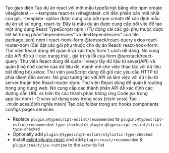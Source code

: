 Tạo giao diện 
Tạo dự án react với một mẫu typeScript bằng vite
npm create vite@latest -- --template react-ts (vite@latest: chỉ đến phiên bản mới nhất của gói, –template: option được cung cấp bởi npm create để xác định mẫu dự án sẽ sử dụng, react-ts: Đây là mẫu dự án được cung cấp bởi vite để tạo một ứng dụng React TypeScript)
npm i (Tự động cài các gói phụ thuộc được liệt kê trong phần"dependencies” và devDependencies" của file package.json)
npm i react-hook-form @tanstack/react-query axios react-router-dom (Cài đặt các gói phụ thuộc cho dự án React)
react-hook-form: Thư viện React dùng để quản lí và xác thực form 1 cách dễ dàng. Nó cung cấp API để xử lí các tranjg thái , giá trị và lỗi của form
@tanstack/react-query: Thư viện React dùng để quản lí vieejv lấy dữ liệu từ sever(API) và quản lí bộ nhớ cache của dữ liệu đó, mạnh mẽ cho việc thao tác với dữ liệu bất đồng bộ)
axios: Thư viện javaScript dùng để gửi các yêu cầu HTTP từ phía client đến server. Nó giúp tương tác với API và làm việc với dữ liệu từ server thuận tiện
React-router-dom: Thư viện React dùng để quán lí routing trong ứng dụng web. Nó cung cấp các thành phần API  để xác định các đường dẫn URL và hiển thị các thành phần tương ứng
Code jsx trong app.tsx 
npm i -D scss
sử dụng sass trong scss (style.scss)
Tạo _mixin.scss(định nghĩa mixin)
Tạo các folder trong src
hooks
components
configs
pages
services


- Replace `plugin:@typescript-eslint/recommended` to `plugin:@typescript-eslint/recommended-type-checked` or `plugin:@typescript-eslint/strict-type-checked`
- Optionally add `plugin:@typescript-eslint/stylistic-type-checked`
- Install [eslint-plugin-react](https://github.com/jsx-eslint/eslint-plugin-react) and add `plugin:react/recommended` & `plugin:react/jsx-runtime` to the `extends` list
